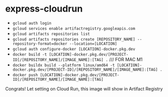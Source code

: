 # express-cloudrun

- ```gcloud auth login```
- ```gcloud services enable artifactregistry.googleapis.com```
- ```gcloud artifacts repositories list```
- ```gcloud artifacts repositories create [REPOSITORY_NAME] --repository-format=docker --location=[LOCATION]```
- ```gcloud auth configure-docker [LOCATION]-docker.pkg.dev```
- ```docker build -t [LOCATION]-docker.pkg.dev/[PROJECT-ID]/[REPOSITORY_NAME]/[IMAGE_NAME]:[TAG] .```
/// FOR MAC M1
- ```docker buildx build --platform linux/amd64 -t [LOCATION]-docker.pkg.dev/[PROJECT-ID]/[REPOSITORY_NAME]/[IMAGE_NAME]:[TAG] .```
- ```docker push [LOCATION]-docker.pkg.dev/[PROJECT-ID]/[REPOSITORY_NAME]/[IMAGE_NAME]:[TAG]```


Congrats! Let setting on Cloud Run, this image will show in Artifact Registry 
